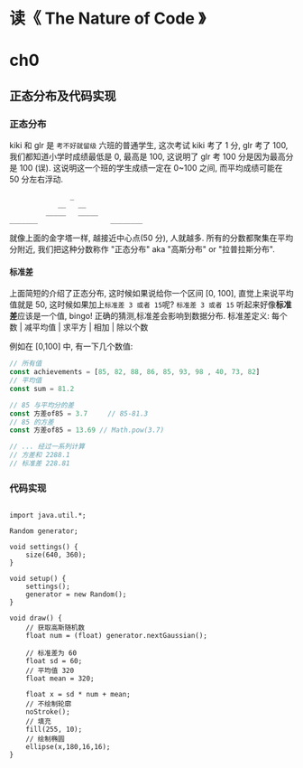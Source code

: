 # 读《 The Nature of Code 》


# ch0

## 正态分布及代码实现

### 正态分布
kiki 和 glr 是 `考不好就留级` 六班的普通学生, 这次考试 kiki 考了 1 分, glr 考了 100, 我们都知道小学时成绩最低是 0, 最高是 100, 这说明了 glr 考 100 分是因为最高分是 100 (误).
这说明这一个班的学生成绩一定在 0~100 之间, 而平均成绩可能在 50 分左右浮动.
```
               _             
            __   __                  
         _____   _____        
_______                  ________
``` 
就像上面的金字塔一样, 越接近中心点(50 分), 人就越多.
所有的分数都聚集在平均分附近, 我们把这种分数称作 "正态分布" aka "高斯分布" or "拉普拉斯分布".

#### 标准差
上面简短的介绍了正态分布, 这时候如果说给你一个区间 [0, 100], 直觉上来说平均值就是 50, 这时候如果加上`标准差 3 或者 15`呢?  `标准差 3 或者 15` 听起来好像**标准差**应该是一个值, bingo! 正确的猜测,标准差会影响到数据分布.
标准差定义: 每个数 | 减平均值 | 求平方 | 相加 | 除以个数

例如在 [0,100] 中, 有一下几个数值:
```javascript
// 所有值
const achievements = [85, 82, 88, 86, 85, 93, 98 , 40, 73, 82]
// 平均值
const sum = 81.2

// 85 与平均分的差
const 方差of85 = 3.7     // 85-81.3
// 85 的方差
const 方差of85 = 13.69 // Math.pow(3.7)

// ... 经过一系列计算
// 方差和 2288.1
// 标准差 228.81

```
### 代码实现
``` processing

import java.util.*; 

Random generator;

void settings() {
    size(640, 360);
}

void setup() {
    settings();
    generator = new Random();
}

void draw() {
    // 获取高斯随机数
    float num = (float) generator.nextGaussian();

    // 标准差为 60
    float sd = 60;
    // 平均值 320
    float mean = 320;

    float x = sd * num + mean; 
    // 不绘制轮廓
    noStroke();
    // 填充
    fill(255, 10);
    // 绘制椭圆
    ellipse(x,180,16,16);
}

```








 







